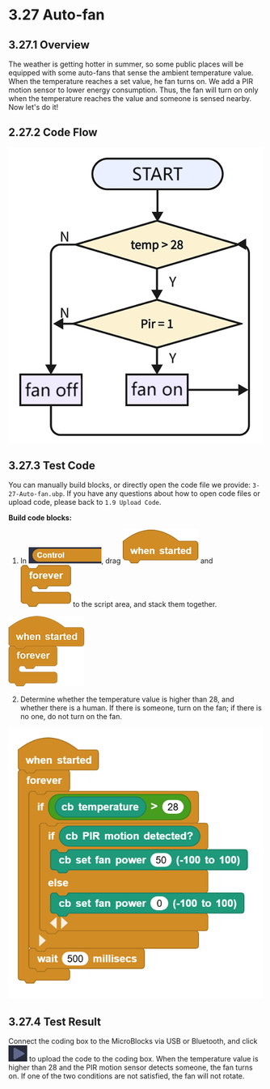 # 3.27 Auto-fan

## 3.27.1 Overview

The weather is getting hotter in summer, so some public places will be equipped with some auto-fans that sense the ambient temperature value. When the temperature reaches a set value, he fan turns on. We add a PIR motion sensor to lower energy consumption. Thus, the fan will turn on only when the temperature reaches the value and someone is sensed nearby. Now let's do it!

## 2.27.2 Code Flow

![t172](./media/t172.png)

## 3.27.3 Test Code

You can manually build blocks, or directly open the code file we provide: `3-27-Auto-fan.ubp`. If you have any questions about how to open code files or upload code, please back to `1.9 Upload Code`.

**Build code blocks:**

1. In ![](./media/control.png), drag ![](./media/t1.png) and ![](./media/t2.png) to the script area, and stack them together.

![t34](./media/t34.png)

2. Determine whether the temperature value is higher than 28, and whether there is a human. If there is someone, turn on the fan; if there is no one, do not turn on the fan.

![t173](./media/t173.png)

## 3.27.4 Test Result

Connect the coding box to the MicroBlocks via USB or Bluetooth, and click ![t59](./media/t59.png) to upload the code to the coding box. When the temperature value is higher than 28 and the PIR motion sensor detects someone, the fan turns on. If one of the two conditions are not satisfied, the fan will not rotate.